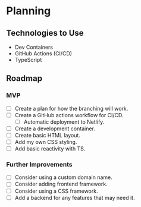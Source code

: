 # Planning
## Technologies to Use
- Dev Containers
- GitHub Actions (CI/CD)
- TypeScript

## Roadmap
### MVP
- [ ] Create a plan for how the branching will work.
- [ ] Create a GitHub actions workflow for CI/CD.
  - [ ] Automatic deployment to Netlify.
- [ ] Create a development container.
- [ ] Create basic HTML layout.
- [ ] Add my own CSS styling.
- [ ] Add basic reactivity with TS.

### Further Improvements
- [ ] Consider using a custom domain name.
- [ ] Consider adding frontend framework.
- [ ] Consider using a CSS framework.
- [ ] Add a backend for any features that may need it.
